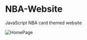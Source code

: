 # NBA-Website
JavaScript NBA card themed website

![HomePage](https://github.com/johndeappolonia/NBA-Website/assets/42302746/a59309eb-a29d-4d95-9083-9f8eb8efa45e)
